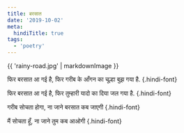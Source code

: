 ```yaml
---
title: बरसात
date: '2019-10-02'
meta:
  hindiTitle: true
tags:
  - 'poetry'
---
```


{{ 'rainy-road.jpg' | markdownImage }}

फिर बरसात आ गई है,
फिर गरीब के आँगन का चूल्हा बुझ गया है.
{.hindi-font}

फिर बरसात आ गई है,
फिर तुम्हारी यादो का दिया जल गया है.
{.hindi-font}

गरीब सोचता होगा,
ना जाने बरसात कब जाएगी
{.hindi-font}

मैं सोचता हूँ,
ना जाने तुम कब आओगी
{.hindi-font}
